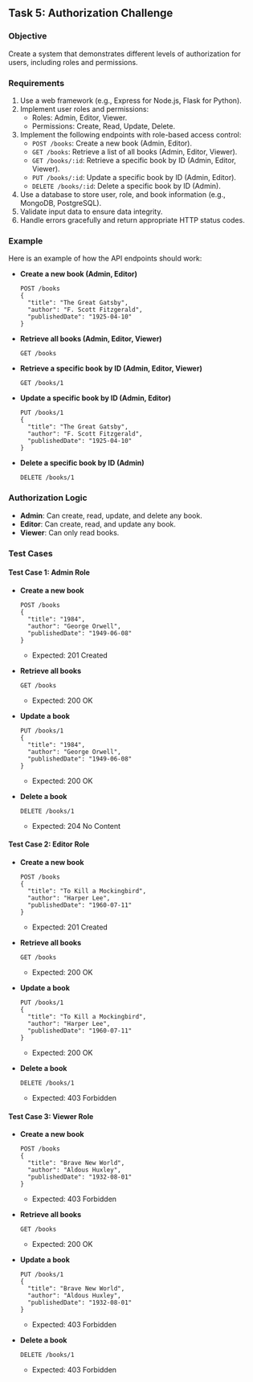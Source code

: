 ## Task 5: Authorization Challenge

### Objective
Create a system that demonstrates different levels of authorization for users, including roles and permissions.

### Requirements
1. Use a web framework (e.g., Express for Node.js, Flask for Python).
2. Implement user roles and permissions:
   - Roles: Admin, Editor, Viewer.
   - Permissions: Create, Read, Update, Delete.
3. Implement the following endpoints with role-based access control:
   - `POST /books`: Create a new book (Admin, Editor).
   - `GET /books`: Retrieve a list of all books (Admin, Editor, Viewer).
   - `GET /books/:id`: Retrieve a specific book by ID (Admin, Editor, Viewer).
   - `PUT /books/:id`: Update a specific book by ID (Admin, Editor).
   - `DELETE /books/:id`: Delete a specific book by ID (Admin).
4. Use a database to store user, role, and book information (e.g., MongoDB, PostgreSQL).
5. Validate input data to ensure data integrity.
6. Handle errors gracefully and return appropriate HTTP status codes.

### Example
Here is an example of how the API endpoints should work:

- **Create a new book (Admin, Editor)**
  ```
  POST /books
  {
    "title": "The Great Gatsby",
    "author": "F. Scott Fitzgerald",
    "publishedDate": "1925-04-10"
  }
  ```

- **Retrieve all books (Admin, Editor, Viewer)**
  ```
  GET /books
  ```

- **Retrieve a specific book by ID (Admin, Editor, Viewer)**
  ```
  GET /books/1
  ```

- **Update a specific book by ID (Admin, Editor)**
  ```
  PUT /books/1
  {
    "title": "The Great Gatsby",
    "author": "F. Scott Fitzgerald",
    "publishedDate": "1925-04-10"
  }
  ```

- **Delete a specific book by ID (Admin)**
  ```
  DELETE /books/1
  ```

### Authorization Logic
- **Admin**: Can create, read, update, and delete any book.
- **Editor**: Can create, read, and update any book.
- **Viewer**: Can only read books.

### Test Cases

#### Test Case 1: Admin Role
- **Create a new book**
  ```
  POST /books
  {
    "title": "1984",
    "author": "George Orwell",
    "publishedDate": "1949-06-08"
  }
  ```
  - Expected: 201 Created

- **Retrieve all books**
  ```
  GET /books
  ```
  - Expected: 200 OK

- **Update a book**
  ```
  PUT /books/1
  {
    "title": "1984",
    "author": "George Orwell",
    "publishedDate": "1949-06-08"
  }
  ```
  - Expected: 200 OK

- **Delete a book**
  ```
  DELETE /books/1
  ```
  - Expected: 204 No Content

#### Test Case 2: Editor Role
- **Create a new book**
  ```
  POST /books
  {
    "title": "To Kill a Mockingbird",
    "author": "Harper Lee",
    "publishedDate": "1960-07-11"
  }
  ```
  - Expected: 201 Created

- **Retrieve all books**
  ```
  GET /books
  ```
  - Expected: 200 OK

- **Update a book**
  ```
  PUT /books/1
  {
    "title": "To Kill a Mockingbird",
    "author": "Harper Lee",
    "publishedDate": "1960-07-11"
  }
  ```
  - Expected: 200 OK

- **Delete a book**
  ```
  DELETE /books/1
  ```
  - Expected: 403 Forbidden

#### Test Case 3: Viewer Role
- **Create a new book**
  ```
  POST /books
  {
    "title": "Brave New World",
    "author": "Aldous Huxley",
    "publishedDate": "1932-08-01"
  }
  ```
  - Expected: 403 Forbidden

- **Retrieve all books**
  ```
  GET /books
  ```
  - Expected: 200 OK

- **Update a book**
  ```
  PUT /books/1
  {
    "title": "Brave New World",
    "author": "Aldous Huxley",
    "publishedDate": "1932-08-01"
  }
  ```
  - Expected: 403 Forbidden

- **Delete a book**
  ```
  DELETE /books/1
  ```
  - Expected: 403 Forbidden
